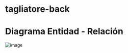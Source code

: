 # tagliatore-back

# Diagrama Entidad - Relación
![image](https://github.com/user-attachments/assets/4885d556-51a2-4769-911d-6f0c6e1c58ba)
